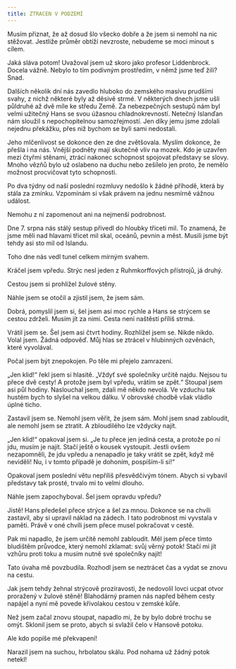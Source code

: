 ```yaml
---
title: ZTRACEN V PODZEMÍ
---
```


Musím přiznat, že až dosud šlo všecko dobře a že jsem si nemohl na nic stěžovat. Jestliže průměr obtíží nevzroste, nebudeme se moci minout s cílem.

Jaká sláva potom! Uvažoval jsem už skoro jako profesor Liddenbrock. Docela vážně. Nebylo to tím podivným prostředím, v němž jsme teď žili? Snad.

Dalších několik dní nás zavedlo hluboko do zemského masívu prudšími svahy, z nichž některé byly až děsivě strmé. V některých dnech jsme ušli půldruhé až dvě míle ke středu Země. Za nebezpečných sestupů nám byl velmi užitečný Hans se svou úžasnou chladnokrevností. Netečný Islanďan nám sloužil s nepochopitelnou samozřejmostí. Jen díky jemu jsme zdolali nejednu překážku, přes niž bychom se byli sami nedostali.

Jeho mlčenlivost se dokonce den ze dne zvětšovala. Myslím dokonce, že přešla i na nás. Vnější podněty mají skutečně vliv na mozek. Kdo je uzavřen mezi čtyřmi stěnami, ztrácí nakonec schopnost spojovat představy se slovy. Mnoho vězňů bylo už oslabeno na duchu nebo zešílelo jen proto, že nemělo možnost procvičovat tyto schopnosti.

Po dva týdny od naší poslední rozmluvy nedošlo k žádné příhodě, která by stála za zmínku. Vzpomínám si však právem na jednu nesmírně vážnou událost.

Nemohu z ní zapomenout ani na nejmenší podrobnost.

Dne 7. srpna nás stálý sestup přivedl do hloubky třiceti mil. To znamená, že jsme měli nad hlavami třicet mil skal, oceánů, pevnin a měst. Musili jsme být tehdy asi sto mil od Islandu.

Toho dne nás vedl tunel celkem mírným svahem.

Kráčel jsem vpředu. Strýc nesl jeden z Ruhmkorffových přístrojů, já druhý.

Cestou jsem si prohlížel žulové stěny.

Náhle jsem se otočil a zjistil jsem, že jsem sám.

Dobrá, pomyslil jsem si, šel jsem asi moc rychle a Hans se strýcem se cestou zdrželi. Musím jít za nimi. Cesta není naštěstí příliš strmá.

Vrátil jsem se. Šel jsem asi čtvrt hodiny. Rozhlížel jsem se. Nikde nikdo. Volal jsem. Žádná odpověď. Můj hlas se ztrácel v hlubinných ozvěnách, které vyvolával.

Počal jsem být znepokojen. Po těle mi přejelo zamrazení.

„Jen klid!“ řekl jsem si hlasitě. „Vždyť své společníky určitě najdu. Nejsou tu přece dvě cesty! A protože jsem byl vpředu, vrátím se zpět.“ Stoupal jsem asi půl hodiny. Naslouchal jsem, zdali mě někdo nevolá. Ve vzduchu tak hustém bych to slyšel na velkou dálku. V obrovské chodbě však vládlo úplné ticho.

Zastavil jsem se. Nemohl jsem věřit, že jsem sám. Mohl jsem snad zabloudit, ale nemohl jsem se ztratit. A zbloudilého lze vždycky najít.

„Jen klid!“ opakoval jsem si. „Je tu přece jen jediná cesta, a protože po ní jdu, musím je najít. Stačí ještě o kousek vystoupit. Jestli ovšem nezapomněli, že jdu vpředu a nenapadlo je taky vrátit se zpět, když mě neviděli! Nu, i v tomto případě je dohoním, pospíším-li si!“

Opakoval jsem poslední větu nepříliš přesvědčivým tónem. Abych si vybavil představy tak prosté, trvalo mi to velmi dlouho.

Náhle jsem zapochyboval. Šel jsem opravdu vpředu?

Jistě! Hans předešel přece strýce a šel za mnou. Dokonce se na chvíli zastavil, aby si upravil náklad na zádech. I tato podrobnost mi vyvstala v paměti. Právě v oné chvíli jsem přece musel pokračovat v cestě.

Pak mi napadlo, že jsem určitě nemohl zabloudit. Měl jsem přece tímto bludištěm průvodce, který nemohl zklamat: svůj věrný potok! Stačí mi jít vzhůru proti toku a musím nutně své společníky najít!

Tato úvaha mě povzbudila. Rozhodl jsem se neztrácet čas a vydat se znovu na cestu.

Jak jsem tehdy žehnal strýcově prozíravosti, že nedovolil lovci ucpat otvor proražený v žulové stěně! Blahodárný pramen nás napřed během cesty napájel a nyní mě povede křivolakou cestou v zemské kůře.

Než jsem začal znovu stoupat, napadlo mi, že by bylo dobré trochu se omýt. Sklonil jsem se proto, abych si svlažil čelo v Hansově potoku.

Ale kdo popíše mé překvapení!

Narazil jsem na suchou, hrbolatou skálu. Pod nohama už žádný potok netekl!
